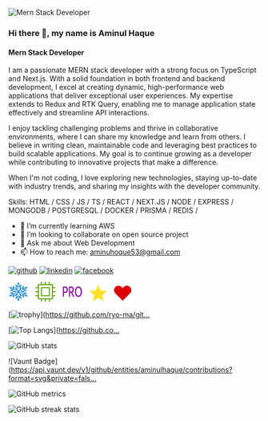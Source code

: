 ![Mern Stack Developer](https://i.ibb.co.com/MDf6p8sc/git.gif)
### Hi there 👋, my name is Aminul Haque 
#### Mern Stack Developer 
 
I am a passionate MERN stack developer with a strong focus on TypeScript and Next.js. With a solid foundation in both frontend and backend development, I excel at creating dynamic, high-performance web applications that deliver exceptional user experiences. My expertise extends to Redux and RTK Query, enabling me to manage application state effectively and streamline API interactions.
 
I enjoy tackling challenging problems and thrive in collaborative environments, where I can share my knowledge and learn from others. I believe in writing clean, maintainable code and leveraging best practices to build scalable applications. My goal is to continue growing as a developer while contributing to innovative projects that make a difference.
 
When I'm not coding, I love exploring new technologies, staying up-to-date with industry trends, and sharing my insights with the developer community.
 
Skills:   HTML / CSS / JS / TS  / REACT / NEXT.JS / NODE / EXPRESS / MONGODB / POSTGRESQL / DOCKER / PRISMA / REDIS / 
 
- 🌱 I’m currently learning  AWS
- 👯 I’m looking to collaborate on open source project 
- 💬 Ask me about Web Development 
- 📫 How to reach me: aminuhoque53@gmail.com
 
 
[<img src='https://cdn.jsdelivr.net/npm/simple-icons@3.0.1/icons/github.svg' alt='github' height='40'>]((https://github.com/Aminulhoque01))  [<img src='https://cdn.jsdelivr.net/npm/simple-icons@3.0.1/icons/linkedin.svg' alt='linkedin' height='40'>]((https://www.linkedin.com/in/aminulhaque0))  [<img src='https://cdn.jsdelivr.net/npm/simple-icons@3.0.1/icons/facebook.svg' alt='facebook' height='40'>](https://www.facebook.com/aminul.haque.web)  
 
<a href='https://archiveprogram.github.com/'><img src='https://raw.githubusercontent.com/acervenky/animated-github-badges/master/assets/acbadge.gif' width='40' height='40'></a> <a href='https://docs.github.com/en/developers'><img src='https://raw.githubusercontent.com/acervenky/animated-github-badges/master/assets/devbadge.gif' width='40' height='40'></a> <a href='https://github.com/pricing'><img src='https://raw.githubusercontent.com/acervenky/animated-github-badges/master/assets/pro.gif' width='40' height='40'></a> <a href='https://stars.github.com/'><img src='https://raw.githubusercontent.com/acervenky/animated-github-badges/master/assets/starbadge.gif' width='35' height='35'></a> <a href='https://docs.github.com/en/github/supporting-the-open-source-community-with-github-sponsors'><img src='https://raw.githubusercontent.com/acervenky/animated-github-badges/master/assets/sponsorbadge.gif' width='35' height='35'></a> 
 
[![trophy](https://github-profile-trophy.vercel.app/?username=Aminulhoque01)](https://github.com/ryo-ma/git…
 
[![Top Langs](https://github-readme-stats.vercel.app/api/top-langs/?username=Aminulhoque01)](https://github.co…
 
![GitHub stats](https://github-readme-stats.vercel.app/api?username=Aminulhoque01&show_icons=true)  
 
![Vaunt Badge](https://api.vaunt.dev/v1/github/entities/aminulhaque/contributions?format=svg&private=fals…  
 
![GitHub metrics](https://metrics.lecoq.io/Aminulhoque01)  
 
![GitHub streak stats](https://streak-stats.demolab.com/?user=Aminulhoque01)  

